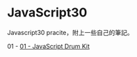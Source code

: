 # JavaScript30
 Javascript30 pracite，附上一些自己的筆記。
 
 01 - [01 - JavaScript Drum Kit](https://alice-nor.github.io/JavaScript30/01%20-%20JavaScript%20Drum%20Kit/index.html)
